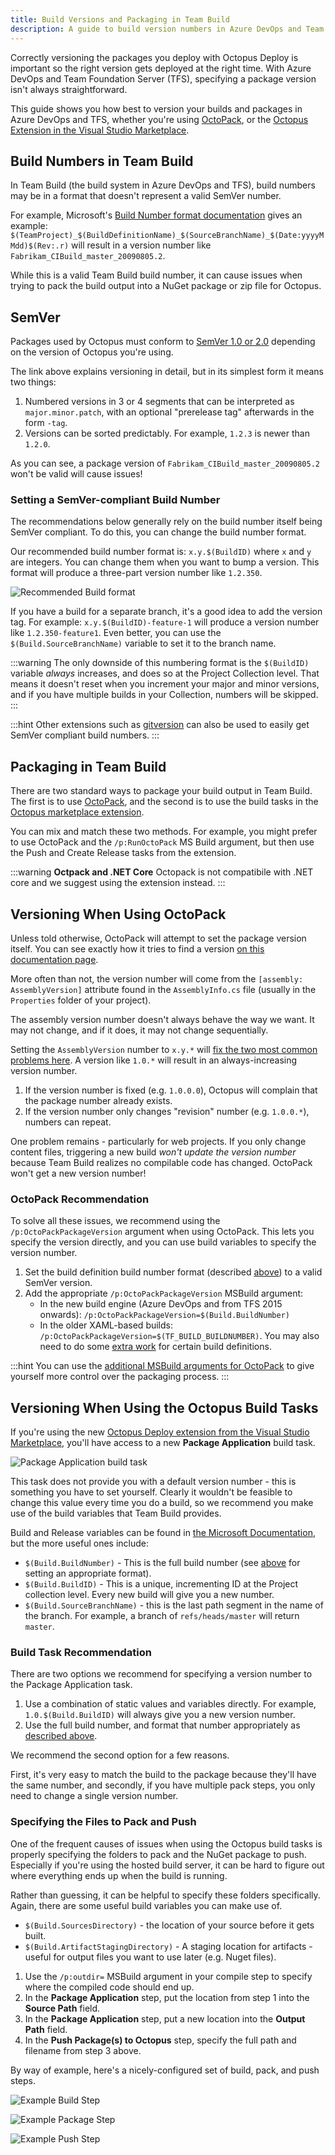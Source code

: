 ```yaml
---
title: Build Versions and Packaging in Team Build
description: A guide to build version numbers in Azure DevOps and Team Foundation Server (TFS), and how they work with packages for Octopus.
---
```


Correctly versioning the packages you deploy with Octopus Deploy is important so the right version gets deployed at the right time. With Azure DevOps and Team Foundation Server (TFS), specifying a package version isn't always straightforward.

This guide shows you how best to version your builds and packages in Azure DevOps and TFS, whether you're using [OctoPack](#versioning-when-using-octopack), or the [Octopus Extension in the Visual Studio Marketplace](#versioning-when-using-the-octopus-build-tasks).

## Build Numbers in Team Build

In Team Build (the build system in Azure DevOps and TFS), build numbers may be in a format that doesn't represent a valid SemVer number.

For example, Microsoft's [Build Number format documentation](https://www.visualstudio.com/en-gb/docs/build/define/general#build-number-format) gives an example: `$(TeamProject)_$(BuildDefinitionName)_$(SourceBranchName)_$(Date:yyyyMMdd)$(Rev:.r)` will result in a version number like `Fabrikam_CIBuild_master_20090805.2`.

While this is a valid Team Build build number, it can cause issues when trying to pack the build output into a NuGet package or zip file for Octopus.

## SemVer

Packages used by Octopus must conform to [SemVer 1.0 or 2.0](/docs/packaging-applications/create-packages/versioning.md) depending on the version of Octopus you're using.

The link above explains versioning in detail, but in its simplest form it means two things:

1. Numbered versions in 3 or 4 segments that can be interpreted as `major.minor.patch`, with an optional "prerelease tag" afterwards in the form `-tag`.
2. Versions can be sorted predictably. For example, `1.2.3` is newer than `1.2.0`.

As you can see, a package version of `Fabrikam_CIBuild_master_20090805.2` won't be valid will cause issues!

### Setting a SemVer-compliant Build Number

The recommendations below generally rely on the build number itself being SemVer compliant. To do this, you can change the build number format.

Our recommended build number format is: `x.y.$(BuildID)` where `x` and `y` are integers. You can change them when you want to bump a version. This format will produce a three-part version number like `1.2.350`.

![Recommended Build format](build-format-recommended.jpg)

If you have a build for a separate branch, it's a good idea to add the version tag. For example: `x.y.$(BuildID)-feature-1` will produce a version number like `1.2.350-feature1`. Even better, you can use the `$(Build.SourceBranchName)` variable to set it to the branch name.

:::warning
The only downside of this numbering format is the `$(BuildID)` variable _always_ increases, and does so at the Project Collection level. That means it doesn't reset when you increment your major and minor versions, and if you have multiple builds in your Collection, numbers will be skipped.
:::

:::hint
Other extensions such as [gitversion](https://github.com/GitTools/GitVersion) can also be used to easily get SemVer compliant build numbers.
:::

## Packaging in Team Build

There are two standard ways to package your build output in Team Build. The first is to use [OctoPack](/docs/packaging-applications/create-packages/octopack/index.md), and the second is to use the build tasks in the [Octopus marketplace extension](https://marketplace.visualstudio.com/items?itemName=octopusdeploy.octopus-deploy-build-release-tasks).

You can mix and match these two methods. For example, you might prefer to use OctoPack and the `/p:RunOctoPack` MS Build argument, but then use the Push and Create Release tasks from the extension.

:::warning
**Octpack and .NET Core**
Octopack is not compatibile with .NET core and we suggest using the extension instead.
:::

## Versioning When Using OctoPack

Unless told otherwise, OctoPack will attempt to set the package version itself. You can see exactly how it tries to find a version [on this documentation page](/docs/packaging-applications/create-packages/octopack/index.md#UsingOctoPack-Versionnumbers).

More often than not, the version number will come from the `[assembly: AssemblyVersion]` attribute found in the `AssemblyInfo.cs` file (usually in the `Properties` folder of your project).

The assembly version number doesn't always behave the way we want. It may not change, and if it does, it may not change sequentially.

Setting the `AssemblyVersion` number to `x.y.*` will [fix the two most common problems here](http://stackoverflow.com/questions/356543/can-i-automatically-increment-the-file-build-version-when-using-visual-studio). A version like `1.0.*` will result in an always-increasing version number.

1. If the version number is fixed (e.g. `1.0.0.0`), Octopus will complain that the package number already exists.
2. If the version number only changes "revision" number (e.g. `1.0.0.*`), numbers can repeat.

One problem remains - particularly for web projects. If you only change content files, triggering a new build _won't update the version number_ because Team Build realizes no compilable code has changed. OctoPack won't get a new version number!

### OctoPack Recommendation

To solve all these issues, we recommend using the `/p:OctoPackPackageVersion` argument when using OctoPack. This lets you specify the version directly, and you can use build variables to specify the version number.

1. Set the build definition build number format (described [above](#setting-a-semver-compliant-build-number)) to a valid SemVer version.
2. Add the appropriate `/p:OctoPackPackageVersion` MSBuild argument:
    - In the new build engine (Azure DevOps and from TFS 2015 onwards): `/p:OctoPackPackageVersion=$(Build.BuildNumber)`
    - In the older XAML-based builds: `/p:OctoPackPackageVersion=$(TF_BUILD_BUILDNUMBER)`. You may also need to do some [extra work](http://stackoverflow.com/questions/40120013/how-to-get-msbuild-build-number-in-name-of-nuget-package-using-octopack) for certain build definitions.

:::hint
You can use the [additional MSBuild arguments for OctoPack](/docs/packaging-applications/create-packages/octopack/index.md#UsingOctoPack-Publishing) to give yourself more control over the packaging process.
:::

## Versioning When Using the Octopus Build Tasks

If you're using the new [Octopus Deploy extension from the Visual Studio Marketplace](https://marketplace.visualstudio.com/items?itemName=octopusdeploy.octopus-deploy-build-release-tasks), you'll have access to a new **Package Application** build task.

![Package Application build task](pack-task.jpg)

This task does not provide you with a default version number - this is something you have to set yourself. Clearly it wouldn't be feasible to change this value every time you do a build, so we recommend you make use of the build variables that Team Build provides.

Build and Release variables can be found in [the Microsoft Documentation](https://www.visualstudio.com/en-us/docs/build/define/variables), but the more useful ones include:

- `$(Build.BuildNumber)` - This is the full build number (see [above](#setting-a-semver-compliant-build-number) for setting an appropriate format).
- `$(Build.BuildID)` - This is a unique, incrementing ID at the Project collection level. Every new build will give you a new number.
- `$(Build.SourceBranchName)` - this is the last path segment in the name of the branch. For example, a branch of `refs/heads/master` will return `master`.

### Build Task Recommendation

There are two options we recommend for specifying a version number to the Package Application task.

1. Use a combination of static values and variables directly. For example, `1.0.$(Build.BuildID)` will always give you a new version number.
2. Use the full build number, and format that number appropriately as [described above](#setting-a-semver-compliant-build-number).

We recommend the second option for a few reasons.

First, it's very easy to match the build to the package because they'll have the same number, and secondly, if you have multiple pack steps, you only need to change a single version number.

### Specifying the Files to Pack and Push

One of the frequent causes of issues when using the Octopus build tasks is properly specifying the folders to pack and the NuGet package to push. Especially if you're using the hosted build server, it can be hard to figure out where everything ends up when the build is running.

Rather than guessing, it can be helpful to specify these folders specifically. Again, there are some useful build variables you can make use of.

- `$(Build.SourcesDirectory)` - the location of your source before it gets built.
- `$(Build.ArtifactStagingDirectory)` - A staging location for artifacts - useful for output files you want to use later (e.g. Nuget files).

1. Use the `/p:outdir=` MSBuild argument in your compile step to specify where the compiled code should end up.
2. In the **Package Application** step, put the location from step 1 into the **Source Path** field.
3. In the **Package Application** step, put a new location into the **Output Path** field.
4. In the **Push Package(s) to Octopus** step, specify the full path and filename from step 3 above.

By way of example, here's a nicely-configured set of build, pack, and push steps.

![Example Build Step](example-build-1.jpg)

![Example Package Step](example-build-2.jpg)

![Example Push Step](example-build-3.jpg)
